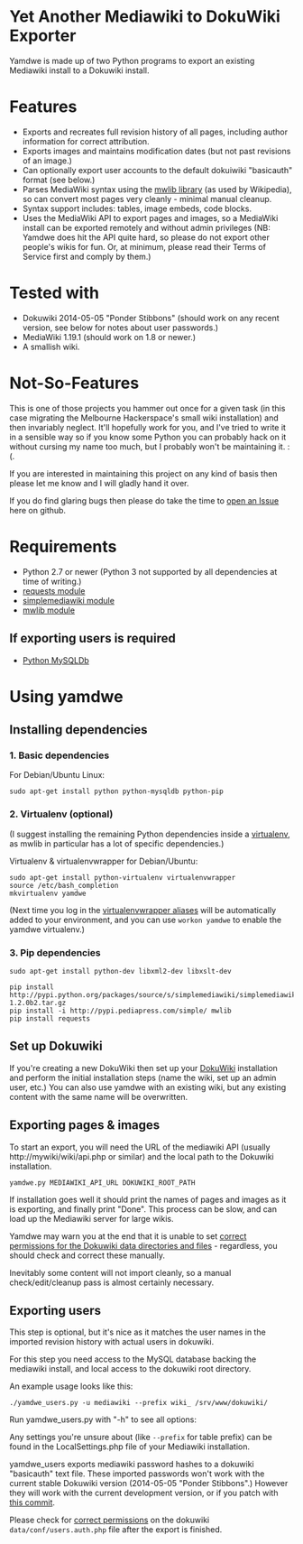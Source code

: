 

# Yet Another Mediawiki to DokuWiki Exporter

Yamdwe is made up of two Python programs to export an existing
Mediawiki install to a Dokuwiki install.

# Features

* Exports and recreates full revision history of all pages, including author information for correct attribution.
* Exports images and maintains modification dates (but not past revisions of an image.)
* Can optionally export user accounts to the default dokuiwiki "basicauth" format (see below.)
* Parses MediaWiki syntax using the [mwlib library](http://mwlib.readthedocs.org/en/latest/index.html) (as used by Wikipedia), so can convert most pages very cleanly - minimal manual cleanup.
* Syntax support includes: tables, image embeds, code blocks.
* Uses the MediaWiki API to export pages and images, so a MediaWiki install can be exported remotely and without admin privileges (NB: Yamdwe does hit the API quite hard, so please do not export other people's wikis for fun. Or, at minimum, please read their Terms of Service first and comply by them.)

# Tested with

* Dokuwiki 2014-05-05 "Ponder Stibbons" (should work on any recent version, see below for notes about user passwords.)
* MediaWiki 1.19.1 (should work on 1.8 or newer.)
* A smallish wiki.

# Not-So-Features

This is one of those projects you hammer out once for a given task (in this case migrating the Melbourne Hackerspace's small wiki installation) and then invariably neglect. It'll hopefully work for you, and I've tried to write it in a sensible way so if you know some Python you can probably hack on it without cursing my name too much, but I probably won't be maintaining it. :(.

If you are interested in maintaining this project on any kind of
basis then please let me know and I will gladly hand it over.

If you do find glaring bugs then please do take the time to [open
an Issue](https://github.com/projectgus/yamdwe/issues) here on github.

# Requirements

* Python 2.7 or newer (Python 3 not supported by all dependencies at time of writing.)
* [requests module](http://docs.python-requests.org/en/latest/)
* [simplemediawiki module](http://pythonhosted.org/simplemediawiki/)
* [mwlib module](http://mwlib.readthedocs.org/en/latest/index.html)

## If exporting users is required

* [Python MySQLDb](http://sourceforge.net/projects/mysql-python/)

# Using yamdwe

## Installing dependencies

### 1. Basic dependencies

For Debian/Ubuntu Linux:

    sudo apt-get install python python-mysqldb python-pip

### 2. Virtualenv (optional)

(I suggest installing the remaining Python dependencies inside a
[virtualenv](https://virtualenv.pypa.io/en/latest/), as mwlib in
particular has a lot of specific dependencies.)

Virtualenv & virtualenvwrapper for Debian/Ubuntu:

    sudo apt-get install python-virtualenv virtualenvwrapper
    source /etc/bash_completion
    mkvirtualenv yamdwe

(Next time you log in the [virtualenvwrapper aliases](http://virtualenvwrapper.readthedocs.org/en/latest/command_ref.html) will be
automatically added to your environment, and you can use `workon yamdwe` to
enable the yamdwe virtualenv.)

### 3. Pip dependencies

    sudo apt-get install python-dev libxml2-dev libxslt-dev

    pip install http://pypi.python.org/packages/source/s/simplemediawiki/simplemediawiki-1.2.0b2.tar.gz
    pip install -i http://pypi.pediapress.com/simple/ mwlib
    pip install requests


## Set up Dokuwiki

If you're creating a new DokuWiki then set up your
[DokuWiki](http://dokuwiki.org) installation and perform the initial
installation steps (name the wiki, set up an admin user, etc.) You can
also use yamdwe with an existing wiki, but any existing content with
the same name will be overwritten.

## Exporting pages & images

To start an export, you will need the URL of the mediawiki API (usually http://mywiki/wiki/api.php or similar) and the local path to the Dokuwiki installation.

    yamdwe.py MEDIAWIKI_API_URL DOKUWIKI_ROOT_PATH

If installation goes well it should print the names of pages and images as it is exporting, and finally print "Done". This process can be slow, and can load up the Mediawiki server for large wikis.

Yamdwe may warn you at the end that it is unable to set [correct permissions for the Dokuwiki data directories and files](https://www.dokuwiki.org/install:permissions) - regardless, you should check and correct these manually.

Inevitably some content will not import cleanly, so a manual check/edit/cleanup pass is almost certainly necessary.

## Exporting users

This step is optional, but it's nice as it matches the user names in the imported revision history with actual users in dokuwiki.

For this step you need access to the MySQL database backing the mediawiki install, and local access to the dokuwiki root directory.

An example usage looks like this:

    ./yamdwe_users.py -u mediawiki --prefix wiki_ /srv/www/dokuwiki/

Run yamdwe_users.py with "-h" to see all options:

Any settings you're unsure about (like `--prefix` for table prefix)
can be found in the LocalSettings.php file of your Mediawiki
installation.

yamdwe_users exports mediawiki password hashes to a dokuwiki "basicauth" text file. These imported passwords won't work with the current stable Dokuwiki version (2014-05-05 "Ponder Stibbons".) However they will work with the current development version, or if you patch with [this commit](https://github.com/splitbrain/dokuwiki/commit/42aeaf8323271f65bb906e11c6126d3a2d060a3f).

Please check for
[correct permissions](https://www.dokuwiki.org/install:permissions) on
the dokuwiki `data/conf/users.auth.php` file after the export is
finished.
